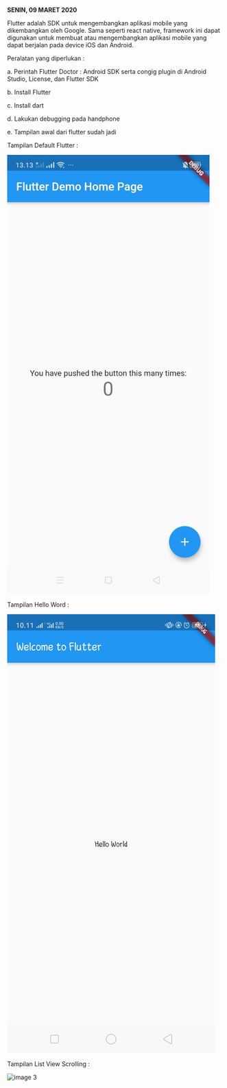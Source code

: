 **SENIN, 09 MARET 2020**

Flutter adalah SDK untuk mengembangkan aplikasi mobile yang dikembangkan oleh Google. Sama seperti react native, framework ini dapat digunakan untuk membuat atau mengembangkan aplikasi mobile yang dapat berjalan pada device iOS dan Android. 

 Peralatan yang diperlukan :
  
 a. Perintah Flutter Doctor : Android SDK serta congig plugin di Android Studio, License, dan Flutter SDK
  
 b. Install Flutter
  
 c. Install dart
  
 d. Lakukan debugging pada handphone
  
 e. Tampilan awal dari flutter sudah jadi

 Tampilan Default Flutter :

 ![image 1](https://github.com/Nurul30/praxis-academy/blob/master/Novice/02-01/gambar1.jpeg)

 Tampilan Hello Word :

 ![image 2](https://github.com/Nurul30/praxis-academy/blob/master/Novice/02-01/gambar2.jpeg)

 Tampilan List View Scrolling :

 ![image 3](https://github.com/Nurul30/praxis-academy/tree/master/Novice/02-01/gambar3.jpeg)


  
